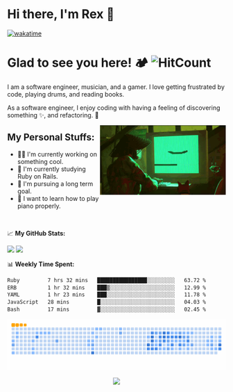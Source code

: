# Hi there, I'm Rex 👋
[![wakatime](https://wakatime.com/badge/user/018d1ba7-722c-427f-950e-84280e461875.svg)](https://wakatime.com/@018d1ba7-722c-427f-950e-84280e461875)
# Glad to see you here! 🏕️ ![HitCount](https://hits.dwyl.com/rextumlos/rextumlos.svg?style=flat-square)

I am a software engineer, musician, and a gamer. I love getting frustrated by code, playing drums, and reading books.

As a software engineer, I enjoy coding with having a feeling of discovering something ✨, and refactoring. 🧹

<img align="right" alt="GIF" src="https://github.com/rextumlos/rextumlos/blob/main/assets/stray-programming.gif?raw=true" width="290" height="160" />

## My Personal Stuffs:
- 👨‍💻 I'm currently working on something cool.
- 🚀 I'm currently studying Ruby on Rails.
- 🏁 I'm pursuing a long term goal.
- 🎹 I want to learn how to play piano properly.

<br>

📈 **My GitHub Stats:**
<p>
  <img height="180em" src="https://github-readme-stats.vercel.app/api?username=rextumlos&show_icons=true&theme=dark&show=prs_merged,prs_merged_percentage&hide=stars&hide_border=true" />
  <img height="180em" src="https://github-readme-stats.vercel.app/api/top-langs/?username=rextumlos&exclude_repo=KNN-Image-Classification&show_icons=true&hide_border=true&layout=compact&langs_count=8&theme=dark"/>
</p>

📊 **Weekly Time Spent:**
<!--START_SECTION:waka-->

```txt
Ruby         7 hrs 32 mins   ████████████████░░░░░░░░░   63.72 %
ERB          1 hr 32 mins    ███▒░░░░░░░░░░░░░░░░░░░░░   12.99 %
YAML         1 hr 23 mins    ███░░░░░░░░░░░░░░░░░░░░░░   11.78 %
JavaScript   28 mins         █░░░░░░░░░░░░░░░░░░░░░░░░   04.03 %
Bash         17 mins         ▓░░░░░░░░░░░░░░░░░░░░░░░░   02.45 %
```

<!--END_SECTION:waka-->
<picture>
  <source
    media="(prefers-color-scheme: dark)"
    srcset="https://github.com/rextumlos/rextumlos/blob/manual-run-output/docker/github-contribution-grid-snake-dark.svg"
  />
  <source
    media="(prefers-color-scheme: light)"
    srcset="https://github.com/rextumlos/rextumlos/blob/manual-run-output/docker/github-contribution-grid-snake.svg"
  />
  <img
    alt="github contribution grid snake animation"
    src="https://github.com/rextumlos/rextumlos/blob/manual-run-output/docker/github-contribution-grid-snake.gif"
  />
</picture>

<p align="center">
  <img src="https://capsule-render.vercel.app/api?type=waving&color=gradient&height=100&section=footer"/>
</p>